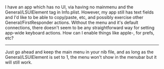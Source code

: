 I have an app which has no UI, via having no mainmenu and the General/LSUIElement tag in Info.plist.  However, my app still has text fields and I'd like to be able to copy/paste, etc, and possibly exercise other General/FirstResponder actions.  Without the menu and it's default connections, there doesn't seem to be any straightforward way for setting app-wide keyboard actions.  How can I enable things like apple-, for prefs, etc?

----

Just go ahead and keep the main menu in your nib file, and as long as the General/LSUIElement is set to 1, the menu won't show in the menubar but it will still work.